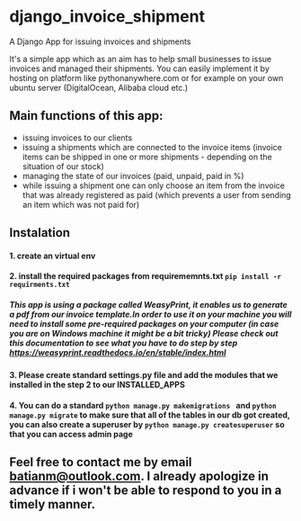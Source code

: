 # django_invoice_shipment
A Django App for issuing invoices and shipments

It's a simple app which as an aim has to help small businesses to issue invoices and managed their shipments.
You can easily implement it by hosting on platform like pythonanywhere.com or for example on your own ubuntu server (DigitalOcean, Alibaba cloud etc.)

## Main functions of this app:
- issuing invoices to our clients
- issuing a shipments which are connected to the invoice items (invoice items can be shipped in one or more shipments - depending on the situation of our stock)
- managing the state of our invoices (paid, unpaid, paid in %)
- while issuing a shipment one can only choose an item from the invoice that was already registered as paid (which prevents a user from sending an item which was not paid for)

## Instalation

#### 1. create an virtual env
#### 2. install the required packages from requirememnts.txt `` pip install -r requirments.txt ``
##### This app is using a package called WeasyPrint, it enables us to generate a pdf from our invoice template.In order to use it on your machine you will need to install some pre-required packages on your computer (in case you are on Windows machine it might be a bit tricky) Please check out this documentation to see what you have to do step by step https://weasyprint.readthedocs.io/en/stable/index.html 
#### 3. Please create standard settings.py file and add the modules that we installed in the step 2 to our INSTALLED_APPS
#### 4. You can do a standard ``python manage.py makemigrations `` and ``python manage.py migrate`` to make sure that all of the tables in our db got created, you can also create a superuser by ``python manage.py createsuperuser`` so that you can access admin page

## Feel free to contact me by email batianm@outlook.com. I already apologize in advance if i won't be able to respond to you in a timely manner.
